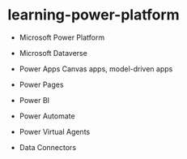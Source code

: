 # learning-power-platform

- Microsoft Power Platform
- Microsoft Dataverse

- Power Apps
  Canvas apps, model-driven apps
- Power Pages
- Power BI
- Power Automate
- Power Virtual Agents


- Data Connectors
